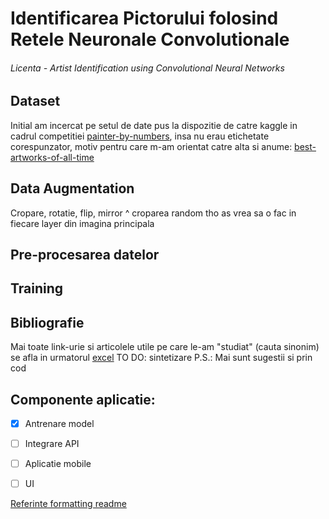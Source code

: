 # Identificarea Pictorului folosind Retele Neuronale Convolutionale
######  Licenta - Artist Identification using Convolutional Neural Networks


## Dataset
Initial am incercat pe setul de date pus la dispozitie de catre kaggle in cadrul competitiei [painter-by-numbers](https://www.kaggle.com/c/painter-by-numbers), insa nu erau etichetate corespunzator, motiv pentru care m-am orientat catre alta si anume: [best-artworks-of-all-time](https://www.kaggle.com/ikarus777/best-artworks-of-all-time)


## Data Augmentation
Cropare, rotatie, flip, mirror
^ croparea random tho as vrea sa o fac in fiecare layer din imagina principala


## Pre-procesarea datelor


## Training


## Bibliografie
Mai toate link-urie si articolele utile pe care le-am "studiat" (cauta sinonim) se afla in urmatorul [excel](https://docs.google.com/spreadsheets/d/1MpWzPT25Qab37FRdfE_hYem7QK70yNP3sf4aZTRJRMs/edit#gid=0)
TO DO: sintetizare
P.S.: Mai sunt sugestii si prin cod


## Componente aplicatie:
- [x] Antrenare model
- [ ] Integrare API
- [ ] Aplicatie mobile
- [ ] UI


[Referinte formatting readme](https://help.github.com/en/github/writing-on-github/basic-writing-and-formatting-syntax)
